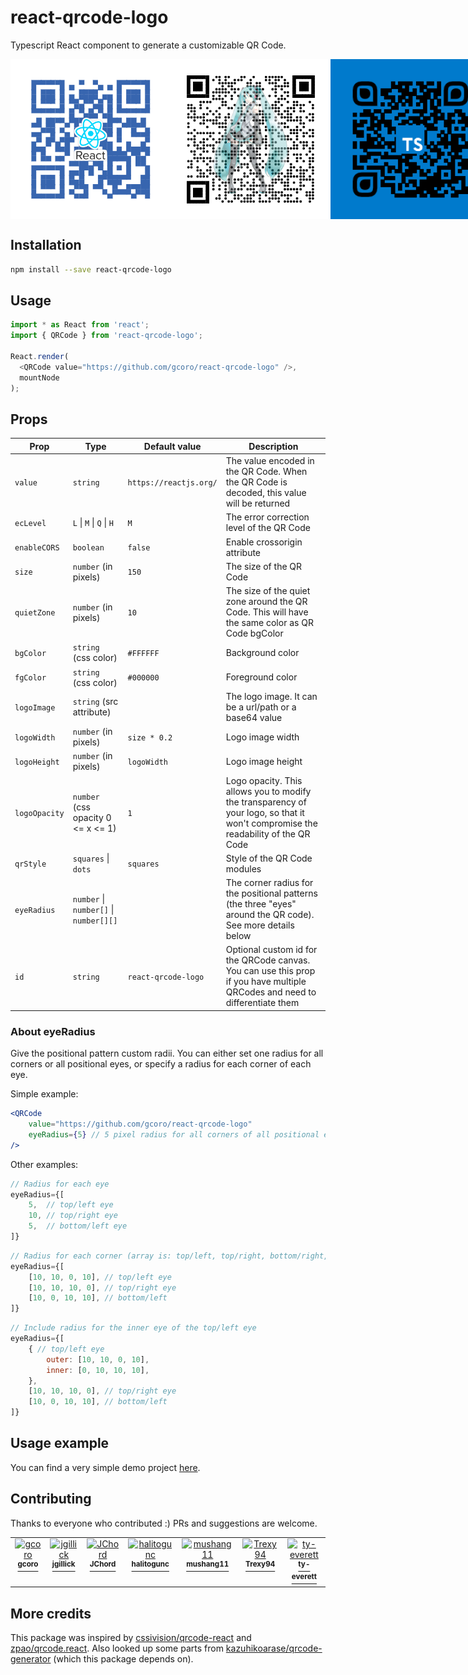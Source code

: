 # react-qrcode-logo
Typescript React component to generate a customizable QR Code.

<div style="display: flex; flex-direction: row;">
	<img src="res/qrcode-react.png" height="256" width="256">
	<img src="res/qrcode-miku.png" height="256" width="256">
	<img src="res/qrcode-ts.png" height="256" width="256">
</div>

## Installation

```bash
npm install --save react-qrcode-logo
```
## Usage

```javascript
import * as React from 'react';
import { QRCode } from 'react-qrcode-logo';

React.render(
  <QRCode value="https://github.com/gcoro/react-qrcode-logo" />,
  mountNode
);
```

## Props
| Prop        | Type                                  | Default value        | Description    |
| ------------|---------------------------------------| ---------------------|-----|
| `value`       | `string`                                | `https://reactjs.org/` | The value encoded in the QR Code. When the QR Code is decoded, this value will be returned |
| `ecLevel`        | `L` &#124; `M` &#124; `Q` &#124; `H`              |   `M`              | The error correction level of the QR Code |
| `enableCORS`         | `boolean`                 |   `false`              | Enable crossorigin attribute |
| `size`        | `number` (in pixels)                    |   `150`                | The size of the QR Code |
| `quietZone`     | `number` (in pixels)                    |   `10`                 | The size of the quiet zone around the QR Code. This will have the same color as QR Code bgColor |
| `bgColor`     | `string` (css color)                    | `#FFFFFF`              | Background color |
| `fgColor`     | `string` (css color)                    | `#000000`              | Foreground color |
| `logoImage`   | `string` (src attribute)                |                      | The logo image. It can be a url/path or a base64 value |
| `logoWidth`   | `number` (in pixels)                    | `size * 0.2`           | Logo image width |
| `logoHeight`  | `number` (in pixels)                    | `logoWidth`                     | Logo image height |
| `logoOpacity` | `number` (css opacity 0 <= x <= 1)      | `1`                    | Logo opacity. This allows you to modify the transparency of your logo, so that it won't compromise the readability of the QR Code |
| `qrStyle` | `squares` &#124; `dots` | `squares`  | Style of the QR Code modules |
| `eyeRadius` | `number` &#124; `number[]` &#124; `number[][]` |  | The corner radius for the positional patterns (the three "eyes" around the QR code). See more details below |
| `id` | `string` | `react-qrcode-logo` | Optional custom id for the QRCode canvas. You can use this prop if you have multiple QRCodes and need to differentiate them |

### About eyeRadius

Give the positional pattern custom radii. You can either set one radius for all corners or all positional eyes, or
specify a radius for each corner of each eye.

Simple example:
```jsx
<QRCode
	value="https://github.com/gcoro/react-qrcode-logo"
	eyeRadius={5} // 5 pixel radius for all corners of all positional eyes
/>
```

Other examples:

```jsx
// Radius for each eye
eyeRadius={[
	5,  // top/left eye
	10, // top/right eye
	5,  // bottom/left eye
]}
```

```jsx
// Radius for each corner (array is: top/left, top/right, bottom/right, bottom/left)
eyeRadius={[
	[10, 10, 0, 10], // top/left eye
	[10, 10, 10, 0], // top/right eye
	[10, 0, 10, 10], // bottom/left
]}
```

```jsx
// Include radius for the inner eye of the top/left eye
eyeRadius={[
	{ // top/left eye
		outer: [10, 10, 0, 10],
		inner: [0, 10, 10, 10],
	},
	[10, 10, 10, 0], // top/right eye
	[10, 0, 10, 10], // bottom/left
]}
```

## Usage example
You can find a very simple demo project [here](https://github.com/gcoro/QRCodeCustomizer).

## Contributing
Thanks to everyone who contributed :) PRs and suggestions are welcome.

<table>
<tr><td align="center" valign="top">
			<a href="https://github.com/gcoro">
			<img src="https://avatars.githubusercontent.com/u/37499369?v=4" width="100px;" alt="gcoro" /><br />
			<sup><b>gcoro</b></sup></a><br />
			</td><td align="center" valign="top">
			<a href="https://github.com/jgillick">
			<img src="https://avatars.githubusercontent.com/u/35894?v=4" width="100px;" alt="jgillick" /><br />
			<sup><b>jgillick</b></sup></a><br />
			</td><td align="center" valign="top">
			<a href="https://github.com/JChord">
			<img src="https://avatars.githubusercontent.com/u/981214?v=4" width="100px;" alt="JChord" /><br />
			<sup><b>JChord</b></sup></a><br />
			</td><td align="center" valign="top">
			<a href="https://github.com/halitogunc">
			<img src="https://avatars.githubusercontent.com/u/13641726?v=4" width="100px;" alt="halitogunc" /><br />
			<sup><b>halitogunc</b></sup></a><br />
			</td><td align="center" valign="top">
			<a href="https://github.com/mushang11">
			<img src="https://avatars.githubusercontent.com/u/13930277?v=4" width="100px;" alt="mushang11" /><br />
			<sup><b>mushang11</b></sup></a><br />
			</td><td align="center" valign="top">
			<a href="https://github.com/Trexy94">
			<img src="https://avatars.githubusercontent.com/u/16225761?v=4" width="100px;" alt="Trexy94" /><br />
			<sup><b>Trexy94</b></sup></a><br />
			</td><td align="center" valign="top">
			<a href="https://github.com/ty-everett">
			<img src="https://avatars.githubusercontent.com/u/23272461?v=4" width="100px;" alt="ty-everett" /><br />
			<sup><b>ty-everett</b></sup></a><br />
			</td></tr>
</table>

## More credits
This package was inspired by [cssivision/qrcode-react](https://github.com/cssivision/qrcode-react) and [zpao/qrcode.react](https://github.com/zpao/qrcode.react). Also looked up some parts from [kazuhikoarase/qrcode-generator](https://github.com/kazuhikoarase/qrcode-generator) (which this package depends on).
